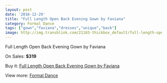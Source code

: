 ```yaml
---
layout: post
date: '2016-12-29'
title: "Full Length Open Back Evening Gown by Faviana"
category: Formal Dance
tags: ["gown","faviana","dresses","unique","back"]
image: http://img.transblink.com/21183-thickbox_default/full-length-open-back-evening-gown-by-faviana.jpg
---
```

Full Length Open Back Evening Gown by Faviana

On Sales: **$319**
<a href="https://www.transblink.com/en/formal-dance/6715-full-length-open-back-evening-gown-by-faviana.html"><amp-img layout="responsive" width="600" height="600" src="//img.transblink.com/21183-thickbox_default/full-length-open-back-evening-gown-by-faviana.jpg" alt="Full Length Open Back Evening Gown by Faviana 0" /></a>
<a href="https://www.transblink.com/en/formal-dance/6715-full-length-open-back-evening-gown-by-faviana.html"><amp-img layout="responsive" width="600" height="600" src="//img.transblink.com/21185-thickbox_default/full-length-open-back-evening-gown-by-faviana.jpg" alt="Full Length Open Back Evening Gown by Faviana 1" /></a>
<a href="https://www.transblink.com/en/formal-dance/6715-full-length-open-back-evening-gown-by-faviana.html"><amp-img layout="responsive" width="600" height="600" src="//img.transblink.com/21184-thickbox_default/full-length-open-back-evening-gown-by-faviana.jpg" alt="Full Length Open Back Evening Gown by Faviana 2" /></a>

Buy it: [Full Length Open Back Evening Gown by Faviana](https://www.transblink.com/en/formal-dance/6715-full-length-open-back-evening-gown-by-faviana.html "Full Length Open Back Evening Gown by Faviana")

View more: [Formal Dance](https://www.transblink.com/en/6-formal-dance "Formal Dance")